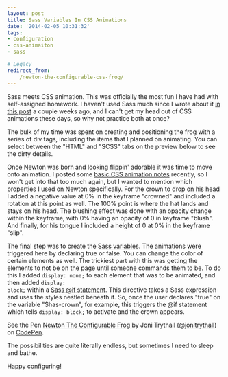 ```yaml
---
layout: post
title: Sass Variables In CSS Animations
date: '2014-02-05 10:31:32'
tags:
- configuration
- css-animaiton
- sass

# Legacy
redirect_from:
    /newton-the-configurable-css-frog/
---
```


Sass meets CSS animation. This was officially the most fun I have had with self-assigned homework. I haven't used Sass much since I wrote about it <a href="http://jonibologna.com/2014/01/getting-sassy/" target="_blank">in this post</a> a couple weeks ago, and I can't get my head out of CSS animations these days, so why not practice both at once?

The bulk of my time was spent on creating and positioning the frog with a series of div tags, including the items that I planned on animating. You can select between the "HTML" and "SCSS" tabs on the preview below to see the dirty details.

Once Newton was born and looking flippin' adorable it was time to move onto animation. I posted some <a href="http://jonibologna.com/2014/01/intro-to-basic-css-animation/" target="_blank">basic CSS animation notes</a> recently, so I won't get into that too much again, but I wanted to mention which properties I used on Newton specifically. For the crown to drop on his head I added a negative value at 0% in the keyframe "crowned" and included a rotation at this point as well. The 100% point is where the hat lands and stays on his head. The blushing effect was done with an opacity change within the keyframe, with 0% having an opacity of 0 in keyframe "blush". And finally, for his tongue I included a height of 0 at 0% in the keyframe "slip".

The final step was to create the <a href="http://sass-lang.com/guide" target="_blank">Sass variables</a>. The animations were triggered here by declaring true or false. You can change the color of certain elements as well. The trickiest part with this was getting the elements to not be on the page until someone commands them to be. To do this I added <code>display: none;</code> to each element that was to be animated, and then added <code>display: block;</code> within a <a href="http://sass-lang.com/documentation/file.SASS_REFERENCE.html" target="_blank">Sass @if statement</a>. This directive takes a Sass expression and uses the styles nestled beneath it. So, once the user declares "true" on the variable "$has-crown", for example, this triggers the @if statement which tells <code>display: block;</code> to activate and the crown appears.

<p data-height="268" data-theme-id="4899" data-slug-hash="wuAbi" data-default-tab="result" class='codepen'>See the Pen <a href='http://codepen.io/jonitrythall/pen/wuAbi'>Newton The Configurable Frog </a> by Joni Trythall  (<a href='http://codepen.io/jonitrythall'>@jonitrythall</a>) on <a href='http://codepen.io'>CodePen</a>.</p>
<script async src="//codepen.io/assets/embed/ei.js"></script>

The possibilities are quite literally endless, but sometimes I need to sleep and bathe.

Happy configuring!
